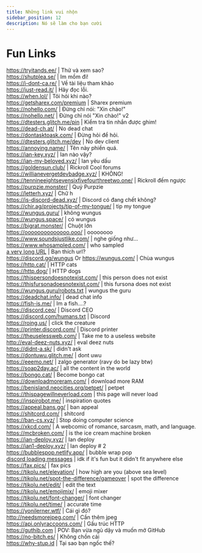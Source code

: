 ```yaml
---
title: Những link vui nhộn
sidebar_position: 12
description: Nó sẽ làm cho bạn cười
---
```


# Fun Links

https://tryitands.ee/ | Thử và xem sao?   <br/>
https://shutplea.se/ | Im mồm đi!   <br/>
https://i-dont-ca.re/ | Về tài liệu tham khảo   <br/>
https://just-read.it/ | Hãy đọc lỗi.  <br/>
https://when.lol/ | Tôi hỏi khi nào?   <br/>
https://getsharex.com/premium | Sharex premium   <br/>
https://nohello.com/ | Đừng chỉ nói: "Xin chào!"   <br/>
https://nohello.net/ | Đừng chỉ nói "Xin chào!" v2 <br/>
https://dtesters.glitch.me/pin | Kiểm tra tin nhắn được ghim!   <br/>
https://dead-ch.at/ | No dead chat   <br/>
https://dontasktoask.com/ | Đừng hỏi để hỏi.   <br/>
https://dtesters.glitch.me/dev | No dev client   <br/> 
https://annoying.name/ | Tên này phiền quá.   <br/>
https://ian-key.xyz/ | Ian nào vậy?   <br/>
https://ian-my-beloved.xyz/ | Ian yêu dấu   <br/>
https://goldensun.club/ | Rickroll Cool forums   <br/>
https://willianevergetdevbadge.xyz/ | KHÔNG!   <br/>
https://tennineeightsevensixfivefourthreetwo.one/ | Rickroll đếm ngược   <br/>
https://purpzie.monster/ | Quỷ Purpzie   <br/>
https://letterh.xyz/ | Chữ h   <br/>
https://is-discord-dead.xyz/ | Discord có đang chết không?   <br/>
https://chir.ag/projects/tip-of-my-tongue/ | tip my tongue   <br/>
https://wungus.guru/ | không wungus   <br/>
https://wungus.space/ | có wungus   <br/>
https://bigrat.monster/ | Chuột lớn   <br/>
https://oooooooooooooo.ooo/ | oooooooo   <br/>
https://www.soundsjustlike.com/ | nghe giống như...   <br/>
https://www.whosampled.com/ | who sampled   <br/> 
[a very long URL](https://cdn.discordapp.com/attachments/238376364967723008/522109766848217088/unknown.png?comment=According_to_all_known_laws_of_aviation_there_is_no_way_a_bee_should_be_able_to_fly_Its_wings_are_too_small_to_get_its_fat_little_body_off_the_ground_The_bee_of_course_flies_anyway_because_bees_dont_care_what_humans_think_is_impossible_Yellow_black_Yellow_black_Yellow_black_Yellow_black_Ooh_black_and_yellow_Lets_shake_it_up_a_little_Barry_Breakfast_is_ready_Ooming_Hang_on_a_second_Hello__Barry__Adam__Oan_you_believe_this_is_happening__I_cant_Ill_pick_you_up_Looking_sharp_Use_the_stairs_Your_father_paid_good_money_for_those_Sorry_Im_excited_Heres_the_graduate_Were_very_proud_of_you_son_A_perfect_report_card_all_Bs_Very_proud_Ma_I_got_a_thing_going_here__You_got_lint_on_your_fuzz__Ow_Thats_me__Wave_to_us_Well_be_in_row_118000__Bye_Barry_I_told_you_stop_flying_in_the_house__Hey_Adam__Hey_Barry__Is_that_fuzz_gel__A_little_Special_day_graduation_Never_thought_Id_make_it_Three_days_grade_school_three_days_high_school_Those_were_awkward_Three_days_college_Im_glad_I_took_a_day_and_hitchhiked_around_the_hive_You_did_come_back_different__Hi_Barry__Artie_growing_a_mustache_Looks_good__Hear_about_Frankie__Yeah__You_going_to_the_funeral__No_Im_not_going_Everybody_knows_sting_someone_you_die_Dont_waste_it_on_a_squirrel_Such_a_hothead_I_guess_he_could_have_just_gotten_out_of_the_way_I_love_this_incorporating_an_amusement_park_into_our_day_Thats_why_we_dont_need_vacations_Boy_quite_a_bit_of_pomp_under_the_circumstances__Well_Adam_today_we_are_men__We_are__Beemen__Amen_Hallelujah_Students_faculty_distinguished_bees_please_welcome_Dean_Buzzwell_Welcome_New_Hive_Oity_graduating_class_of_9:15_That_concludes_our_ceremonies_And_begins_your_career_at_Honex) | Bạn thích url?  <br/>
https://discord.gg/wungus Or https://wungus.com/ | Chùa wungus   <br/>
https://http.cat/ | HTTP cats   <br/>
https://http.dog/ |  HTTP dogs <br/>
https://thispersondoesnotexist.com/ | this person does not exist   <br/>
https://thisfursonadoesnotexist.com/ | this fursona does not exist  <br/>
https://wungus.guru/robots.txt | wungus the guru   <br/>
https://deadchat.info/ | dead chat info  <br/>
https://fish-is.me/ | Im a fish....?  <br/> 
https://discord.ceo/ | Discord CEO  <br/>
https://discord.com/humans.txt | Discord  <br/>
https://roing.us/ | click the creature  <br/>
https://printer.discord.com/ | Discord printer  <br/>
https://theuselessweb.com/ | Take me to a useless website  <br/>
http://eval-deez-nuts.xyz/ | eval deez nuts  <br/>
https://didnt-a.sk/ | didn't ask  <br/>
https://dontuwu.glitch.me/ | dont uwu  <br/>
https://eeemo.net/ | zalgo generator (ravy do be lazy btw)   <br/>
https://soap2day.ac/ | all the content in the world  <br/>
https://bongo.cat/ | Become bongo cat  <br/>
https://downloadmoreram.com/ | download more RAM  <br/>
https://benisland.neocities.org/petpet/ | petpet  <br/>
https://thispagewillneverload.com | this page will never load  <br/>
https://inspirobot.me/ | inspiration quotes <br/>
https://appeal.bans.gg/ | ban appeal <br/>
https://shitcord.com/ | shitcord <br/>
https://ban-cs.xyz/ | Stop doing computer science  <br/>
https://xkcd.com/ | A webcomic of romance, sarcasm, math, and language.  <br/>
https://mcbroken.com/ | is the ice cream machine broken  <br/>
https://ian-deploy.xyz/ | Ian deploy  <br/>
https://ian1-deploy.xyz/ | Ian deploy # 2  <br/>
https://bubblespop.netlify.app/ | bubble wrap pop  <br/>
[discord loading messages](https://gist.github.com/advaith1/540543d6a2b7fd66abdb0eb02c002f88) | idk if it's fun but it didn't fit anywhere else  <br/>
https://fax.pics/ | fax pics  <br/>
https://tikolu.net/elevation/ | how high are you (above sea level)  <br/>
https://tikolu.net/spot-the-difference/gameover | spot the difference <br/>
https://tikolu.net/edit/ | edit the text  <br/>
https://tikolu.net/emojimix/ | emoji mixer  <br/>
https://tikolu.net/font-changer/ | font changer  <br/>
https://tikolu.net/time/ | accurate time  <br/>
https://yonilerner.wtf/ | Cái gì đó?  <br/>
http://needsmorejpeg.com/ |  Cần thêm jpeg  <br/>
https://api.onlyraccoons.com/ | Gấu trúc HTTP  <br/>
https://guthib.com | POV: Bạn vừa ngủ dậy và muốn mở GitHub  <br/>
https://no-bitch.es/ | Không chồn cái  <br/>
https://why-stup.id | Tại sao bạn ngốc thế?
